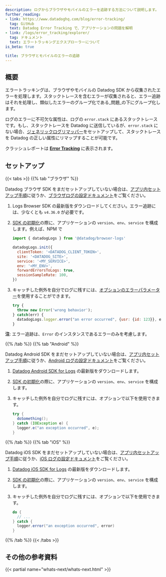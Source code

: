 ```yaml
---
description: ログからブラウザやモバイルのエラーを追跡する方法について説明します。
further_reading:
- link: https://www.datadoghq.com/blog/error-tracking/
  tag: GitHub
  text: Datadog Error Tracking で、アプリケーションの問題を解明
- link: /logs/error_tracking/explorer/
  tag: ドキュメント
  text: エラートラッキングエクスプローラーについて
is_beta: true

title: ブラウザとモバイルのエラーの追跡
---
```


## 概要

エラートラッキングは、ブラウザやモバイルの Datadog SDK から収集されたエラーを処理します。スタックトレースを含むエラーが収集されると、エラー追跡はそれを処理し、類似したエラーのグループ化である_問題_の下にグループ化します。

ログのエラーに不可欠な属性は、ログの `error.stack` にあるスタックトレースです。もし、スタックトレースを Datadog に送信しているが、`error.stack` にない場合、[ジェネリックログリマッパー][6]をセットアップして、スタックトレースを Datadog の正しい属性にリマップすることが可能です。

クラッシュレポートは [**Error Tracking**][2] に表示されます。

## セットアップ

{{< tabs >}}
{{% tab "ブラウザ" %}}

Datadog ブラウザ SDK をまだセットアップしていない場合は、[アプリ内セットアップ手順][1]に従うか、[ブラウザログの設定ドキュメント][2]をご覧ください。

1. Logs Browser SDK の最新版をダウンロードしてください。エラー追跡には、少なくとも `v4.36.0` が必要です。
2. [SDK の初期化][3]の際に、アプリケーションの `version`、`env`、`service` を構成します。例えば、NPM で

   ```javascript
   import { datadogLogs } from '@datadog/browser-logs'

   datadogLogs.init({
     clientToken: '<DATADOG_CLIENT_TOKEN>',
     site: '<DATADOG_SITE>',
     service: '<MY_SERVICE>',
     env: '<MY_ENV>',
     forwardErrorsToLogs: true,
     sessionSampleRate: 100,
   })
   ```

3. キャッチした例外を自分でログに残すには、[オプションのエラーパラメーター][4]を使用することができます。

   ```javascript
   try {
     throw new Error('wrong behavior');
   } catch(err) {
     datadogLogs.logger.error("an error occurred", {usr: {id: 123}}, err);
   }
   ```

**注**: エラー追跡は、`Error` のインスタンスであるエラーのみを考慮します。

[1]: https://app.datadoghq.com/logs/onboarding/client
[2]: /ja/logs/log_collection/javascript/#setup
[3]: /ja/logs/log_collection/javascript/#choose-the-right-installation-method
[4]: /ja/logs/log_collection/javascript/#error-tracking

{{% /tab %}}
{{% tab "Android" %}}

Datadog Android SDK をまだセットアップしていない場合は、[アプリ内セットアップ手順][1]に従うか、[Android ログの設定ドキュメント][2]をご覧ください。

1. [Datadog Android SDK for Logs][3] の最新版をダウンロードします。
2. [SDK の初期化][4]の際に、アプリケーションの `version`、`env`、`service` を構成します。
3. キャッチした例外を自分でログに残すには、オプションで以下を使用できます。

   ```java
   try {
     doSomething();
   } catch (IOException e) {
     logger.e("an exception occurred", e);
   }
   ```

[1]: https://app.datadoghq.com/logs/onboarding/client
[2]:/ja/logs/log_collection/android/#setup
[3]: https://github.com/Datadog/dd-sdk-android
[4]: /ja/logs/log_collection/android/?tab=kotlin#setup

{{% /tab %}}
{{% tab "iOS" %}}

Datadog iOS SDK をまだセットアップしていない場合は、[アプリ内セットアップ手順][1]に従うか、[iOS ログの設定ドキュメント][2]をご覧ください。

1. [Datadog iOS SDK for Logs][3] の最新版をダウンロードします。
2. [SDK の初期化][4]の際に、アプリケーションの `version`、`env`、`service` を構成します。
3. キャッチした例外を自分でログに残すには、オプションで以下を使用できます。

   ```java
   do {
     // ...
   } catch {
     logger.error("an exception occurred", error)
   }
   ```

[1]: https://app.datadoghq.com/logs/onboarding/client
[2]: /ja/logs/log_collection/ios/#setup
[3]: https://github.com/Datadog/dd-sdk-ios
[4]: /ja/logs/log_collection/ios/?tab=cocoapods#setup

{{% /tab %}}
{{< /tabs >}}

## その他の参考資料

{{< partial name="whats-next/whats-next.html" >}}

[2]: https://app.datadoghq.com/logs/error-tracking
[3]: https://app.datadoghq.com/logs/onboarding/client
[4]: /ja/logs/log_collection/javascript/#setup
[5]: /ja/logs/log_collection/javascript/#choose-the-right-installation-method
[6]: /ja/logs/log_configuration/processors/?tab=ui#remapper
